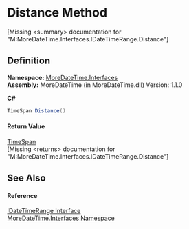 # Distance Method


\[Missing &lt;summary&gt; documentation for "M:MoreDateTime.Interfaces.IDateTimeRange.Distance"\]



## Definition
**Namespace:** <a href="N_MoreDateTime_Interfaces.md">MoreDateTime.Interfaces</a>  
**Assembly:** MoreDateTime (in MoreDateTime.dll) Version: 1.1.0

**C#**
``` C#
TimeSpan Distance()
```



#### Return Value
<a href="https://learn.microsoft.com/dotnet/api/system.timespan" target="_blank" rel="noopener noreferrer">TimeSpan</a>  
\[Missing &lt;returns&gt; documentation for "M:MoreDateTime.Interfaces.IDateTimeRange.Distance"\]

## See Also


#### Reference
<a href="T_MoreDateTime_Interfaces_IDateTimeRange.md">IDateTimeRange Interface</a>  
<a href="N_MoreDateTime_Interfaces.md">MoreDateTime.Interfaces Namespace</a>  
